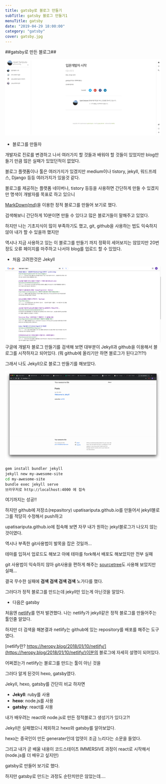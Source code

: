 ```yaml
---
title: gatsby로 블로그 만들기
subTitle: gatsby 블로그 만들기1
menuTitle: gatsby
date: "2019-04-29 18:00:00"
category: "gatsby"
cover: gatsby.jpg
---
```


##gatsby로 만든 블로그##

![gatsbyblog](gatsby.jpg)

+ 블로그를 만들자

개발자로 진로를 변경하고 나서 여러가지 할 것들과 배워야 할 것들이 있었지만 blog만들기 만큼 많은 실패가 있었던적이 없었다.

블로그 플랫폼이나 툴은 여러가지가 있겠지만 medium이나 tistory, jekyll, 워드프레스, Django 등등 여러가지가 있을것 같다.

블로그를 제공하는 플랫폼 네이버나, tistory 등등을 사용하면 간단하게 만들 수 있겠지만 명색이 개발자를 목표로 하고 있으니

[MarkDown(md)](https://daringfireball.net/projects/markdown/)을 이용한 정적 블로그를 만들어 보기로 했다.

검색해보니 간단하게 10분이면 만들 수 있다고 많은 블로거들이 말해주고 있었다. 

하지만 나는 기초지식이 많이 부족하기도 했고, git, github을 사용하는 법도 익숙하지 않아 내가 할 수 있을까 했지만

역시나 지금 사용하고 있는 이 블로그를 만들기 까지 정확히 세어보지는 않았지만 20번 정도 오류 페이지를 마주하고 나서야 blog를 업로드 할 수 있었다. 

+ 처음 고려한것은 Jekyll

![수많은유혹들](temptation.jpg) 구글에 개발자 블로그 만들기를 검색해 보면 대부분이 Jekyll과 github을 이용해서 블로그를 시작하자고 되어있다.
(뭐 github에 올리기만 하면 블로그가 된다고?!?!)

그래서 나도 Jekyll으로 블로그 만들기를 해보았다.

![좌절](jekyll.jpg)

``` zsh
gem install bundler jekyll
jekyll new my-awesome-site
cd my-awesome-site
bundle exec jekyll serve
브라우저로 http://localhost:4000 에 접속
```

여기까지는 성공!! 

하지만 github에 저장소(repasitory) upatisariputa.github.io를 만들어서 jekyll블로그를 적당히 수정해서 push하고 

upatisariputa.github.io에 접속해 보면 자꾸 내가 원하는 jekyl블로그가 나오지 않는 것이였다.

역시나 부족한 git사용법이 발목을 잡은 것일까...

테마를 입혀서 업로드도 해보고 아예 테마를 fork해서 배포도 해보았지만 전부 실패

git 사용법이 익숙하지 않아 git사용을 편하게 해주는 [sourcetree](https://www.sourcetreeapp.com/)도 사용해 보았지만 실패...

결국 무수한 실패에 **검색 검색 검색 검색** 노가다를 했다. 

그러다가 정적 블로그를 만드는데 jekyll만 있는게 아닌것을 알았다.

+ 다음은 gatsby

처음엔 [netlify](https://www.netlify.com/)를 먼저 발견했다. 나는 netlify가 jekyll같은 정적 블로그를 만들어주는 툴인줄 알았다.

하지만 더 검색을 해본결과 netlify는 github에 있는 repository를 배포를 해주는 도구였다.

[netlify란? https://heropy.blog/2018/01/10/netlify/](https://heropy.blog/2018/01/10/netlify/)이분의 블로그에 자세히 설명이 되어있다.

어쩌겠는가 netlify는 블로그를 만드는 툴이 아닌 것을 

그러다 알게 된것이 hexo, gatsby였다.

Jekyll, hexo, gatsby를 간단히 비교 하자면

+ **Jekyll**: ruby를 사용
+ **hexo**: node.js를 사용
+ **gatsby**: react를 사용

내가 배우려는 react와 node.js로 만든 정적블로그 생성기가 있다고?!

Jekyll은 실패했으니 제외하고 hexo와 gatsby를 알아보았다. 

hexo는 중국인이 만든 generater인데 업뎃이 조금 느리다는 소문을 들었다.

그리고 내가 곧 배울 내용이 코드스테이츠 IMMERSIVE 과정이 react로 시작해서 (node.js를 더 배우고 싶지만)

gatsby로 만들어 보기로 했다.

하지만 gatsby로 만드는 과정도 순탄치만은 않았는데....



